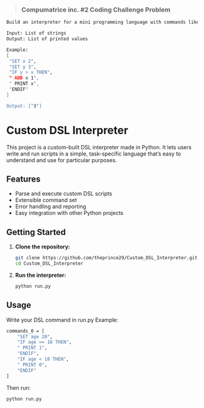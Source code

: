 
> ### Compumatrice inc. #2 Coding Challenge Problem 

```bash Problem 2: Custom DSL Interpreter with Memory
Build an interpreter for a mini programming language with commands like SET, ADD, MUL, PRINT, IF.

Input: List of strings
Output: List of printed values

Example:
[
 "SET x 2",
 "SET y 3",
 "IF y > x THEN",
 " ADD x 1",
 " PRINT x",
 "ENDIF"
]

Output: ["3"] 
```


# Custom DSL Interpreter

This project is a custom-built DSL interpreter made in Python. It lets users write and run scripts in a simple, task-specific language that’s easy to understand and use for particular purposes.

## Features

- Parse and execute custom DSL scripts
- Extensible command set
- Error handling and reporting
- Easy integration with other Python projects

## Getting Started

1. **Clone the repository:**
    ```bash
    git clone https://github.com/theprince29/Custom_DSL_Interpreter.git
    cd Custom_DSL_Interpreter
    ```


3. **Run the interpreter:**
    ```bash
    python run.py 
    ```

## Usage

Write your DSL command in run.py Example:
```bash
commands_0 = [
    "SET age 20",
    "IF age >= 18 THEN",
    " PRINT 1",
    "ENDIF",
    "IF age < 18 THEN",
    " PRINT 0",
    "ENDIF"
]   
```

Then run:
```bash
python run.py
```

